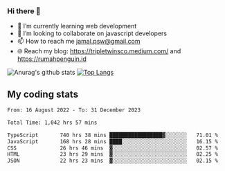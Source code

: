 ### Hi there 👋

<!--
**padepokanpenguin/padepokanpenguin** is a ✨ _special_ ✨ repository because its `README.md` (this file) appears on your GitHub profile.
-->

- 🌱 I’m currently learning  web development
- 👯 I’m looking to collaborate on javascript developers
- 📫 How to reach me jamal.psw@gmail.com
- 🌐 Reach my blog:
   https://tripletwinsco.medium.com/ and
   https://rumahpenguin.id

![Anurag's github stats](https://github-readme-stats.vercel.app/api?username=padepokanpenguin&count_private=true&disable_animations=false&show_icons=true&theme=default)
[![Top Langs](https://github-readme-stats.vercel.app/api/top-langs/?username=padepokanpenguin&theme=default&layout=compact)](https://github.com/padepokanpenguin)

## My coding stats

<!--START_SECTION:waka-->

```txt
From: 16 August 2022 - To: 31 December 2023

Total Time: 1,042 hrs 57 mins

TypeScript       740 hrs 38 mins █████████████████▓░░░░░░░   71.01 %
JavaScript       168 hrs 28 mins ████░░░░░░░░░░░░░░░░░░░░░   16.15 %
CSS              26 hrs 46 mins  ▓░░░░░░░░░░░░░░░░░░░░░░░░   02.57 %
HTML             23 hrs 29 mins  ▓░░░░░░░░░░░░░░░░░░░░░░░░   02.25 %
JSON             22 hrs 23 mins  ▓░░░░░░░░░░░░░░░░░░░░░░░░   02.15 %
```

<!--END_SECTION:waka-->


